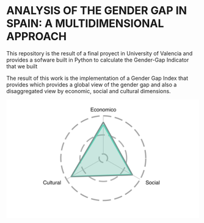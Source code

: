 # ANALYSIS OF THE GENDER GAP IN SPAIN: A MULTIDIMENSIONAL APPROACH
This repository is the result of a final proyect in University of Valencia and provides a sofware built in Python to calculate the Gender-Gap Indicator that we built

The result of this work is the implementation of a Gender Gap Index that provides which provides a global view of the gender gap and also a disaggregated view by economic, social and cultural dimensions.

![Gender Gap Index](/figures/radar_plot.png)


